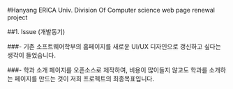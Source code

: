 #Hanyang ERICA Univ. Division Of Computer science web page renewal project

##1. Issue (개발동기)

###- 기존 소프트웨어학부의 홈페이지를 새로운 UI/UX 디자인으로 갱신하고 싶다는 생각이 들었습니다.

###- 학과 소개 페이지를 오픈소스로 제작하여, 비용이 많이들지 않고도 학과를 소개하는 페이지를 만드는 것이 저희 프로젝트의 최종목표입니다.

